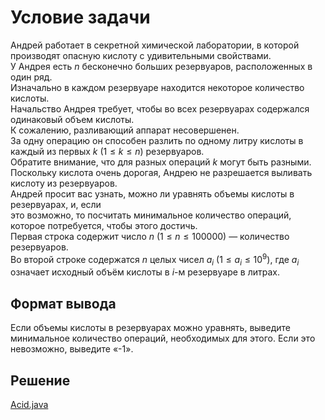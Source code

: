 # Условие задачи
Андрей работает в секретной химической лаборатории, в которой производят опасную кислоту с удивительными свойствами. <br>
У Андрея есть $n$ бесконечно больших резервуаров, расположенных в один ряд. <br>
Изначально в каждом резервуаре находится некоторое количество кислоты. <br>
Начальство Андрея требует, чтобы во всех резервуарах содержался одинаковый объем кислоты. <br>
К сожалению, разливающий аппарат несовершенен. <br>
За одну операцию он способен разлить по одному литру кислоты в каждый из первых $k$ $(1 ≤ k ≤ n)$ резервуаров. <br>
Обратите внимание, что для разных операций $k$ могут быть разными. <br>
Поскольку кислота очень дорогая, Андрею не разрешается выливать кислоту из резервуаров. <br>
Андрей просит вас узнать, можно ли уравнять объемы кислоты в резервуарах, и, если <br>
это возможно, то посчитать минимальное количество операций, которое потребуется, чтобы этого достичь. <br>
Первая строка содержит число $n$ $(1 ≤ n ≤ 100000)$  — количество резервуаров.<br>
Во второй строке содержатся $n$ целых чисел $a_{i}$ $(1 ≤ a_{i} ≤ 10^{9})$, где $a_{i}$ означает исходный объём кислоты в $i$-м резервуаре в литрах.<br>

## Формат вывода
Если объемы кислоты в резервуарах можно уравнять, выведите минимальное количество операций, необходимых для этого.
Если это невозможно, выведите «-1».

## Решение
[Acid.java](Acid.java)
